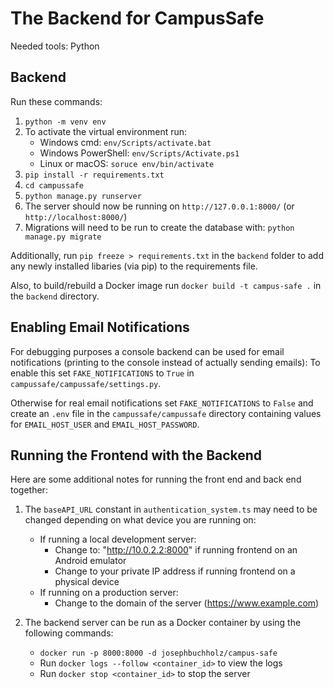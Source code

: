 # The Backend for CampusSafe

Needed tools: Python

## Backend

Run these commands:

1. `python -m venv env`
2. To activate the virtual environment run:
   - Windows cmd: `env/Scripts/activate.bat`
   - Windows PowerShell: `env/Scripts/Activate.ps1`
   - Linux or macOS: `soruce env/bin/activate`
3. `pip install -r requirements.txt`
4. `cd campussafe`
5. `python manage.py runserver`
6. The server should now be running on `http://127.0.0.1:8000/` (or `http://localhost:8000/`)
7. Migrations will need to be run to create the database with: `python manage.py migrate`

Additionally, run `pip freeze > requirements.txt` in the `backend` folder to add any newly installed libaries (via pip) to the requirements file.

Also, to build/rebuild a Docker image run `docker build -t campus-safe .` in the `backend` directory.

## Enabling Email Notifications

For debugging purposes a console backend can be used for email notifications (printing to the console instead of actually sending emails): To
enable this set `FAKE_NOTIFICATIONS` to `True` in `campussafe/campussafe/settings.py`.

Otherwise for real email notifications set `FAKE_NOTIFICATIONS` to `False` and create an `.env` file in the `campussafe/campussafe` directory containing values
for `EMAIL_HOST_USER` and `EMAIL_HOST_PASSWORD`.

## Running the Frontend with the Backend

Here are some additional notes for running the front end and back end together:

1. The `baseAPI_URL` constant in `authentication_system.ts` may need to be changed depending on what device you are running on:

   - If running a local development server:
     - Change to: "http://10.0.2.2:8000" if running frontend on an Android emulator
     - Change to your private IP address if running frontend on a physical device
   - If running on a production server:
     - Change to the domain of the server (https://www.example.com)

2. The backend server can be run as a Docker container by using the following commands:

   - `docker run -p 8000:8000 -d josephbuchholz/campus-safe`
   - Run `docker logs --follow <container_id>` to view the logs
   - Run `docker stop <container_id>` to stop the server
